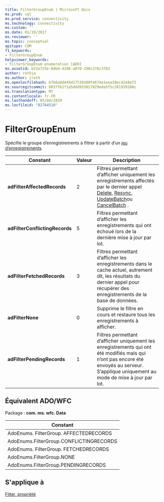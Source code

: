 ```yaml
---
title: FilterGroupEnum | Microsoft Docs
ms.prod: sql
ms.prod_service: connectivity
ms.technology: connectivity
ms.custom: ''
ms.date: 01/19/2017
ms.reviewer: ''
ms.topic: conceptual
apitype: COM
f1_keywords:
- FilterGroupEnum
helpviewer_keywords:
- FilterGroupEnum enumeration [ADO]
ms.assetid: b22e725e-84bd-4286-a070-290c278c3783
author: rothja
ms.author: jroth
ms.openlocfilehash: b7b6a8d449d27539100f467da1eea19ec42e0a72
ms.sourcegitcommit: 6037fb1f1a5ddd933017029eda5f5c281939100c
ms.translationtype: MT
ms.contentlocale: fr-FR
ms.lasthandoff: 05/04/2020
ms.locfileid: "82764510"
---
```

# <a name="filtergroupenum"></a>FilterGroupEnum
Spécifie le groupe d’enregistrements à filtrer à partir d’un [jeu d’enregistrements](../../../ado/reference/ado-api/recordset-object-ado.md).  
  
|Constant|Valeur|Description|  
|--------------|-----------|-----------------|  
|**adFilterAffectedRecords**|2|Filtres permettant d’afficher uniquement les enregistrements affectés par le dernier appel [Delete](../../../ado/reference/ado-api/delete-method-ado-recordset.md), [Resync](../../../ado/reference/ado-api/resync-method.md), [UpdateBatch](../../../ado/reference/ado-api/updatebatch-method.md)ou [CancelBatch](../../../ado/reference/ado-api/cancelbatch-method-ado.md) .|  
|**adFilterConflictingRecords**|5|Filtres permettant d’afficher les enregistrements qui ont échoué lors de la dernière mise à jour par lot.|  
|**adFilterFetchedRecords**|3|Filtres permettant d’afficher les enregistrements dans le cache actuel, autrement dit, les résultats du dernier appel pour récupérer des enregistrements de la base de données.|  
|**adFilterNone**|0|Supprime le filtre en cours et restaure tous les enregistrements à afficher.|  
|**adFilterPendingRecords**|1|Filtres permettant d’afficher uniquement les enregistrements qui ont été modifiés mais qui n’ont pas encore été envoyés au serveur. S’applique uniquement au mode de mise à jour par lot.|  
  
## <a name="adowfc-equivalent"></a>Équivalent ADO/WFC  
 Package : **com. ms. wfc. Data**  
  
|Constant|  
|--------------|  
|AdoEnums. FilterGroup. AFFECTEDRECORDS|  
|AdoEnums.FilterGroup.CONFLICTINGRECORDS|  
|AdoEnums. FilterGroup. FETCHEDRECORDS|  
|AdoEnums.FilterGroup.NONE|  
|AdoEnums.FilterGroup.PENDINGRECORDS|  
  
## <a name="applies-to"></a>S'applique à  
 [Filter, propriété](../../../ado/reference/ado-api/filter-property.md)
